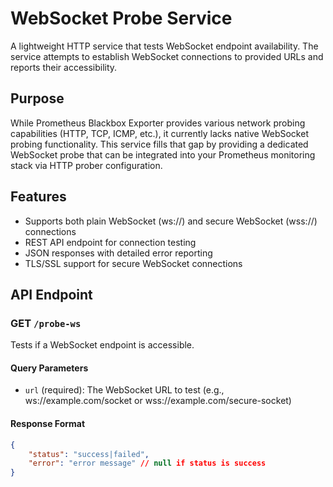 # WebSocket Probe Service

A lightweight HTTP service that tests WebSocket endpoint availability. The service attempts to establish WebSocket connections to provided URLs and reports their accessibility.

## Purpose

While Prometheus Blackbox Exporter provides various network probing capabilities (HTTP, TCP, ICMP, etc.), it currently lacks native WebSocket probing functionality. This service fills that gap by providing a dedicated WebSocket probe that can be integrated into your Prometheus monitoring stack via HTTP prober configuration.

## Features

- Supports both plain WebSocket (ws://) and secure WebSocket (wss://) connections
- REST API endpoint for connection testing
- JSON responses with detailed error reporting
- TLS/SSL support for secure WebSocket connections

## API Endpoint

### GET `/probe-ws`

Tests if a WebSocket endpoint is accessible.

#### Query Parameters

- `url` (required): The WebSocket URL to test (e.g., ws://example.com/socket or wss://example.com/secure-socket)

#### Response Format

```json
{
    "status": "success|failed",
    "error": "error message" // null if status is success
}